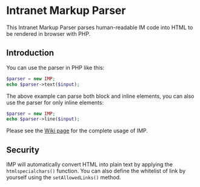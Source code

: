 # Intranet Markup Parser
This Intranet Markup Parser parses human-readable IM code into HTML to be rendered in browser with PHP.

## Introduction

You can use the parser in PHP like this:

```php
$parser = new IMP;
echo $parser->text($input);
```

The above example can parse both block and inline elements, you can also use the parser for only inline elements:

```php
$parser = new IMP;
echo $parser->line($input);
```

Please see the [Wiki page](https://github.com/Intranet-Development-Team/intranet-markup-parser/wiki) for the complete usage of IMP.


## Security

IMP will automatically convert HTML into plain text by applying the `htmlspecialchars()` function. You can also define the whitelist of link by yourself using the `setAllowedLinks()` method.